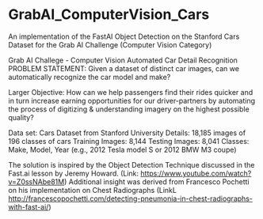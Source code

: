 # GrabAI_ComputerVision_Cars
An implementation of the FastAI Object Detection on the Stanford Cars Dataset for the Grab AI Challenge (Computer Vision Category)

Grab AI Challege - Computer Vision
Automated Car Detail Recognition
PROBLEM STATEMENT:
Given a dataset of distinct car images, can we automatically recognize the car model and make? 

Larger Objective: 
How can we help passengers find their rides quicker and in turn increase earning opportunities for our driver-partners by automating the process of digitizing & understanding imagery on the highest possible quality?

Data set: Cars Dataset from Stanford University 
Details: 18,185 images of 196 classes of cars 
Training Images: 8,144 
Testing Images: 8,041 
Classes: Make, Model, Year (e.g., 2012 Tesla model S or 2012 BMW M3 coupe)

The solution is inspired by the Object Detection Technique discussed in the Fast.ai lesson by Jeremy Howard. 
(Link: https://www.youtube.com/watch?v=Z0ssNAbe81M)
Additional insight was derived from Francesco Pochetti on his implementation on Chest Radiographs
(LinkL http://francescopochetti.com/detecting-pneumonia-in-chest-radiographs-with-fast-ai/)
